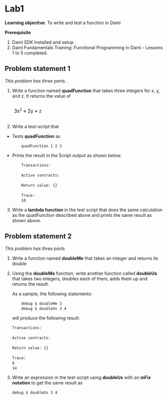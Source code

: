 # Lab1

**Learning objective**: To write and test a function in Daml

**Prerequisite**
1. Daml SDK installed and setup
2. Daml Fundamentals Training: Functional Programming in Daml - Lessons 1 to 5 completed.

## Problem statement 1

*This problem has three parts.*

1. Write a function named **quadFunction** that takes three integers for x, y, and z. It returns the value of

   ![quadEquation](fundamentals-fp-lab1-equation.png)


2. Write a test-script that 

- Tests **quadFunction** as

    ```
        quadFunction 1 2 3
    ```

- Prints the result in the Script output as shown below:


    ```
        Transactions: 

        Active contracts: 

        Return value: {}

        Trace: 
        10

    ```

3. Write a **lambda function** in the test script that does the same calculation as the quadFunction described above and prints the same result as shown above. 


## Problem statement 2

*This problem has three parts*

1. Write a function named **doubleMe** that takes an integer and returns its double 
2. Using the **doubleMe** function, write another function called **doubleUs** that takes two integers, doubles each of them, adds them up and returns the result.

    As a sample, the following statements: 

    ```
        debug $ doubleMe 3
        debug $ doubleUs 3 4
    ```

    will produce the following result:

    ```
    Transactions: 

    Active contracts: 

    Return value: {}

    Trace: 
    6
    14
    ```

3. Write an expression in the test-script using **doubleUs** with an **inFix notation** to get the same result as 

    ```
    debug $ doubleUs 3 4
    ```
